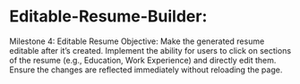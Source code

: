 # Editable-Resume-Builder: 
Milestone 4: Editable Resume 
Objective: Make the generated resume editable after it’s created.
Implement the ability for users to click on sections of the resume (e.g., Education, Work Experience) and directly edit them. Ensure the changes are reflected immediately without reloading the page.
